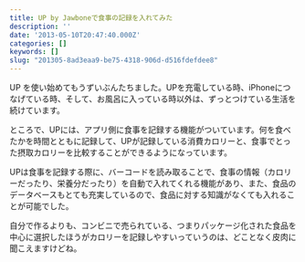 ```yaml
---
title: UP by Jawboneで食事の記録を入れてみた
description: ''
date: '2013-05-10T20:47:40.000Z'
categories: []
keywords: []
slug: "201305-8ad3eaa9-be75-4318-906d-d516fdefdee8"
---
```

UP を使い始めてもうずいぶんたちました。UPを充電している時、iPhoneにつなげている時、そして、お風呂に入っている時以外は、ずっとつけている生活を続けています。

ところで、UPには、アプリ側に食事を記録する機能がついています。何を食べたかを時間とともに記録して、UPが記録している消費カロリーと、食事でとった摂取カロリーを比較することができるようになっています。

UPは食事を記録する際に、バーコードを読み取ることで、食事の情報（カロリーだったり、栄養分だったり）を自動で入れてくれる機能があり、また、食品のデータベースもとても充実しているので、食品に対する知識がなくても入れることが可能でした。

自分で作るよりも、コンビニで売られている、つまりパッケージ化された食品を中心に選択したほうがカロリーを記録しやすいっていうのは、どことなく皮肉に聞こえますけどね。